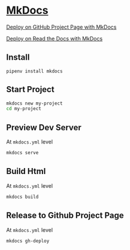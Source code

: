 # [MkDocs](https://ryukerliu.github.io/MkDocs/)

[Deploy on GitHub Project Page with MkDocs](https://ryukerliu.github.io/MkDocs/)

[Deploy on Read the Docs with MkDocs](https://ryukers-read-the-docs.readthedocs.io/en/latest/)

## Install

`pipenv install mkdocs`

## Start Project

```bash
mkdocs new my-project
cd my-project
```

## Preview Dev Server

At `mkdocs.yml` level

```bash
mkdocs serve
```

## Build Html

At `mkdocs.yml` level

```bash
mkdocs build
```

## Release to Github Project Page

At `mkdocs.yml` level

```bash
mkdocs gh-deploy
```

